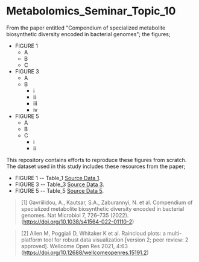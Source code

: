 # Metabolomics_Seminar_Topic_10

From the paper entitled "Compendium of specialized metabolite biosynthetic diversity encoded in bacterial genomes"; the figures;

* FIGURE 1
    * A
    * B
    * C
* FIGURE 3
    * A
    * B
        * i
        * ii
        * iii
        * iv
* FIGURE 5
    * A
    * B
    * C
        * i
        * ii

This repository contains efforts to reproduce these figures from scratch. The dataset used in this study includes these resources from the paper;

* FIGURE 1 -- Table_1 [Source Data 1](https://static-content.springer.com/esm/art%3A10.1038%2Fs41564-022-01110-2/MediaObjects/41564_2022_1110_MOESM5_ESM.xlsx "Source Data 1").
* FIGURE 3 -- Table_3  [Source Data 3](https://static-content.springer.com/esm/art%3A10.1038%2Fs41564-022-01110-2/MediaObjects/41564_2022_1110_MOESM7_ESM.xlsx "Source Data 3").
* FIGURE 5 -- Table_5 [Source Data 5](https://static-content.springer.com/esm/art%3A10.1038%2Fs41564-022-01110-2/MediaObjects/41564_2022_1110_MOESM9_ESM.xlsx "Source Data 5").


> [1] Gavriilidou, A., Kautsar, S.A., Zaburannyi, N. et al. Compendium of specialized metabolite biosynthetic diversity encoded in bacterial genomes. Nat Microbiol 7, 726–735 (2022). (https://doi.org/10.1038/s41564-022-01110-2)

> [2] Allen M, Poggiali D, Whitaker K et al. Raincloud plots: a multi-platform tool for robust data visualization [version 2; peer review: 2 approved]. Wellcome Open Res 2021, 4:63 (https://doi.org/10.12688/wellcomeopenres.15191.2)

